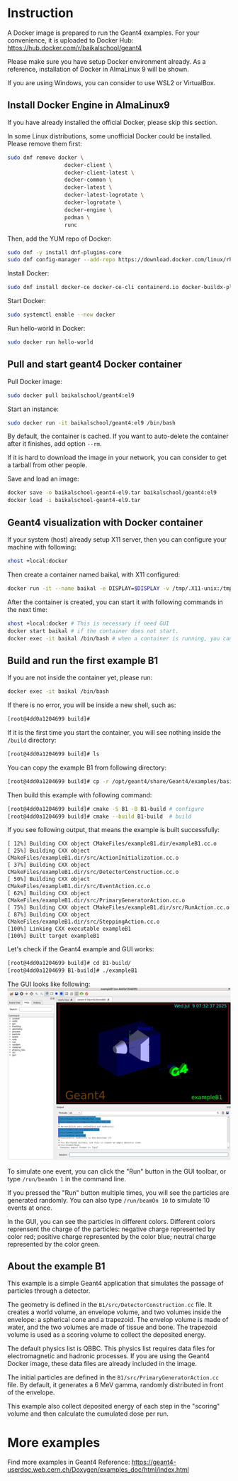 # Instruction

A Docker image is prepared to run the Geant4 examples. 
For your convenience, it is uploaded to Docker Hub: https://hub.docker.com/r/baikalschool/geant4

Please make sure you have setup Docker environment already. 
As a reference, installation of Docker in AlmaLinux 9 will be shown. 

If you are using Windows, you can consider to use WSL2 or VirtualBox. 

## Install Docker Engine in AlmaLinux9

If you have already installed the official Docker, please skip this section.

In some Linux distributions, some unofficial Docker could be installed. Please remove them first:
```bash
sudo dnf remove docker \
                  docker-client \
                  docker-client-latest \
                  docker-common \
                  docker-latest \
                  docker-latest-logrotate \
                  docker-logrotate \
                  docker-engine \
                  podman \
                  runc
```

Then, add the YUM repo of Docker:
```bash
sudo dnf -y install dnf-plugins-core
sudo dnf config-manager --add-repo https://download.docker.com/linux/rhel/docker-ce.repo
```

Install Docker:
```bash
sudo dnf install docker-ce docker-ce-cli containerd.io docker-buildx-plugin docker-compose-plugin
```

Start Docker:
```bash
sudo systemctl enable --now docker
```

Run hello-world in Docker:
```bash
sudo docker run hello-world
```

## Pull and start geant4 Docker container

Pull Docker image:
```bash
sudo docker pull baikalschool/geant4:el9
```

Start an instance:
```bash
sudo docker run -it baikalschool/geant4:el9 /bin/bash
```

By default, the container is cached. If you want to auto-delete the container after it finishes, add option `--rm`.  

If it is hard to download the image in your network, you can consider to get a tarball from other people.

Save and load an image:
```bash
docker save -o baikalschool-geant4-el9.tar baikalschool/geant4:el9
docker load -i baikalschool-geant4-el9.tar
```

## Geant4 visualization with Docker container

If your system (host) already setup X11 server, then you can configure your machine with following:
```bash
xhost +local:docker
```

Then create a container named baikal, with X11 configured:
```bash
docker run -it --name baikal -e DISPLAY=$DISPLAY -v /tmp/.X11-unix:/tmp/.X11-unix baikalschool/geant4:el9 /bin/bash
```

After the container is created, you can start it with following commands in the next time:
```bash
xhost +local:docker # This is necessary if need GUI
docker start baikal # if the container does not start. 
docker exec -it baikal /bin/bash # when a container is running, you can run it multiple times.
```

## Build and run the first example B1
If you are not inside the container yet, please run:
```bash
docker exec -it baikal /bin/bash
```

If there is no error, you will be inside a new shell, such as:
```bash
[root@4dd0a1204699 build]# 
```

If it is the first time you start the container, you will see nothing inside the `/build` directory:
```bash
[root@4dd0a1204699 build]# ls
```

You can copy the example B1 from following directory:
```bash
[root@4dd0a1204699 build]# cp -r /opt/geant4/share/Geant4/examples/basic/B1 .
```

Then build this example with following command:
```bash
[root@4dd0a1204699 build]# cmake -S B1 -B B1-build # configure
[root@4dd0a1204699 build]# cmake --build B1-build  # build
```

If you see following output, that means the example is built successfully:
```
[ 12%] Building CXX object CMakeFiles/exampleB1.dir/exampleB1.cc.o
[ 25%] Building CXX object CMakeFiles/exampleB1.dir/src/ActionInitialization.cc.o
[ 37%] Building CXX object CMakeFiles/exampleB1.dir/src/DetectorConstruction.cc.o
[ 50%] Building CXX object CMakeFiles/exampleB1.dir/src/EventAction.cc.o
[ 62%] Building CXX object CMakeFiles/exampleB1.dir/src/PrimaryGeneratorAction.cc.o
[ 75%] Building CXX object CMakeFiles/exampleB1.dir/src/RunAction.cc.o
[ 87%] Building CXX object CMakeFiles/exampleB1.dir/src/SteppingAction.cc.o
[100%] Linking CXX executable exampleB1
[100%] Built target exampleB1
```

Let's check if the Geant4 example and GUI works:
```bash
[root@4dd0a1204699 build]# cd B1-build/
[root@4dd0a1204699 B1-build]# ./exampleB1 
```

The GUI looks like following:
![exampleB1 GUI](exampleB1-init.png)

To simulate one event, you can click the "Run" button in the GUI toolbar, or type `/run/beamOn 1` in the command line. 

If you pressed the "Run" button multiple times, you will see the particles are generated randomly. 
You can also type `/run/beamOn 10` to simulate 10 events at once.

In the GUI, you can see the particles in different colors. Different colors reprensent the charge of the particles: negative charge represented by color red; positive charge represented by the color blue; neutral charge represented by the color green.


## About the example B1

This example is a simple Geant4 application that simulates the passage of particles through a detector.

The geometry is defined in the `B1/src/DetectorConstruction.cc` file. 
It creates a world volume, an envelope volume, and two volumes inside the envelope: a spherical cone and a trapezoid.
The envelop volume is made of water, and the two volumes are made of tissue and bone. 
The trapezoid volume is used as a scoring volume to collect the deposited energy.

The default physics list is QBBC. This physics list requires data files for electromagnetic and hadronic processes.
If you are using the Geant4 Docker image, these data files are already included in the image.

The initial particles are defined in the `B1/src/PrimaryGeneratorAction.cc` file.
By default, it generates a 6 MeV gamma, randomly distributed in front of the envelope.

This example also collect deposited energy of each step in the "scoring" volume and then calculate the 
cumulated dose per run. 

# More examples
Find more examples in Geant4 Reference: https://geant4-userdoc.web.cern.ch/Doxygen/examples_doc/html/index.html